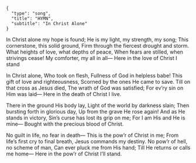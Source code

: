 ```
{
  "type": "song",
  "title": "HYMN",
  "subtitle": "In Christ Alone"
}
```

In Christ alone my hope is found;
He is my light, my strength, my song;
This cornerstone, this solid ground,
Firm through the fiercest
drought and storm.
What heights of love,
what depths of peace,
When fears are stilled,
when strivings cease!
My comforter, my all in all—
Here in the love of Christ I stand

In Christ alone, Who took on flesh,
Fullness of God in helpless babe!
This gift of love and righteousness,
Scorned by the ones He came to save.
Till on that cross as Jesus died,
The wrath of God was satisfied;
For ev’ry sin on Him was laid—
Here in the death of Christ I live.

There in the ground His body lay,
Light of the world by darkness slain;
Then bursting forth in glorious day,
Up from the grave He rose again!
And as He stands in victory,
Sin’s curse has lost its grip on me;
For I am His and He is mine—
Bought with the precious blood of Christ.

No guilt in life, no fear in death—
This is the pow’r of Christ in me;
From life’s first cry to final breath,
Jesus commands my destiny.
No pow’r of hell, no scheme of man,
Can ever pluck me from His hand;
Till He returns or calls me home—
Here in the pow’r of Christ I’ll stand.
